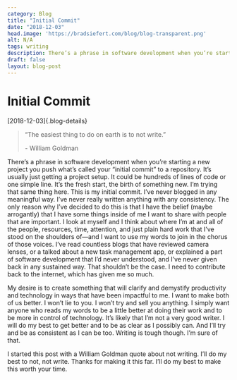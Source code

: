 ```yaml
---
category: Blog
title: "Initial Commit"
date: "2018-12-03"
head.image: 'https://bradsiefert.com/blog/blog-transparent.png'
alt: N/A
tags: writing
description: There’s a phrase in software development when you’re starting a new project you push what’s called your “initial commit” to a repository. It’s usually just getting a project setup...
draft: false
layout: blog-post
---
```

# Initial Commit

[2018-12-03]{.blog-details}

> “The easiest thing to do on earth is to not write.”
>
> \- William Goldman

There’s a phrase in software development when you’re starting a new project you push what’s called your “initial commit” to a repository. It’s usually just getting a project setup. It could be hundreds of lines of code or one simple line. It’s the fresh start, the birth of something new. I’m trying that same thing here. This is my initial commit. I’ve never blogged in any meaningful way. I’ve never really written anything with any consistency. The only reason why I’ve decided to do this is that I have the belief (maybe arrogantly) that I have some things inside of me I want to share with people that are important. I look at myself and I think about where I’m at and all of the people, resources, time, attention, and just plain hard work that I’ve stood on the shoulders of—and I want to use my words to join in the chorus of those voices. I’ve read countless blogs that have reviewed camera lenses, or a talked about a new task management app, or explained a part of software development that I’d never understood, and I’ve never given back in any sustained way. That shouldn’t be the case. I need to contribute back to the internet, which has given me so much.

My desire is to create something that will clarify and demystify productivity and technology in ways that have been impactful to me. I want to make both of us better. I won’t lie to you. I won’t try and sell you anything. I simply want anyone who reads my words to be a little better at doing their work and to be more in control of technology. It’s likely that I’m not a very good writer. I will do my best to get better and to be as clear as I possibly can. And I’ll try and be as consistent as I can be too. Writing is tough though. I’m sure of that.

I started this post with a William Goldman quote about not writing. I’ll do my best to not, not write. Thanks for making it this far. I’ll do my best to make this worth your time.
